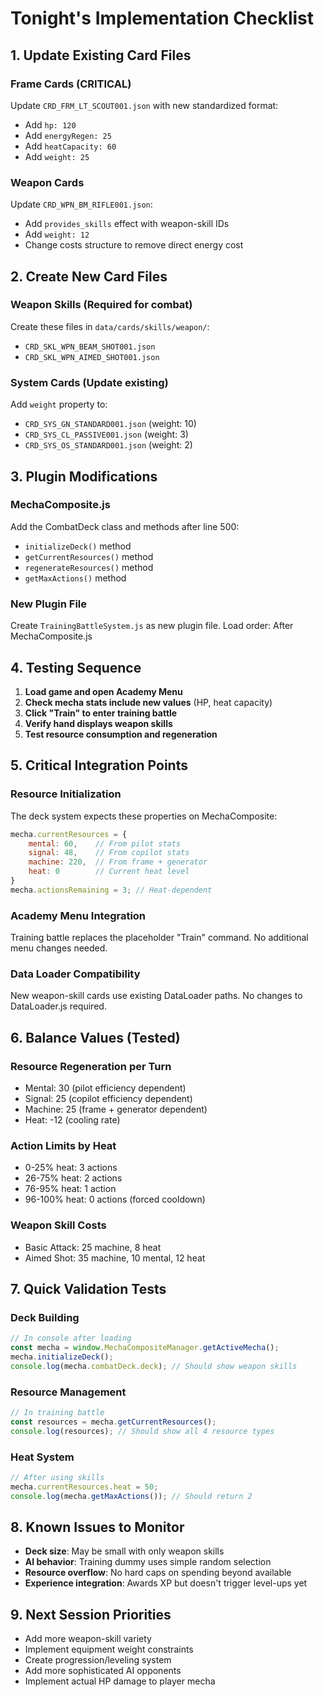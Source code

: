 # Tonight's Implementation Checklist

## 1. Update Existing Card Files

### Frame Cards (CRITICAL)
Update `CRD_FRM_LT_SCOUT001.json` with new standardized format:
- Add `hp: 120` 
- Add `energyRegen: 25`
- Add `heatCapacity: 60`
- Add `weight: 25`

### Weapon Cards  
Update `CRD_WPN_BM_RIFLE001.json`:
- Add `provides_skills` effect with weapon-skill IDs
- Add `weight: 12`
- Change costs structure to remove direct energy cost

## 2. Create New Card Files

### Weapon Skills (Required for combat)
Create these files in `data/cards/skills/weapon/`:
- `CRD_SKL_WPN_BEAM_SHOT001.json`
- `CRD_SKL_WPN_AIMED_SHOT001.json`

### System Cards (Update existing)
Add `weight` property to:
- `CRD_SYS_GN_STANDARD001.json` (weight: 10)
- `CRD_SYS_CL_PASSIVE001.json` (weight: 3)  
- `CRD_SYS_OS_STANDARD001.json` (weight: 2)

## 3. Plugin Modifications

### MechaComposite.js
Add the CombatDeck class and methods after line 500:
- `initializeDeck()` method
- `getCurrentResources()` method  
- `regenerateResources()` method
- `getMaxActions()` method

### New Plugin File
Create `TrainingBattleSystem.js` as new plugin file.
Load order: After MechaComposite.js

## 4. Testing Sequence

1. **Load game and open Academy Menu**
2. **Check mecha stats include new values** (HP, heat capacity)
3. **Click "Train" to enter training battle**
4. **Verify hand displays weapon skills**
5. **Test resource consumption and regeneration**

## 5. Critical Integration Points

### Resource Initialization
The deck system expects these properties on MechaComposite:
```javascript
mecha.currentResources = {
    mental: 60,    // From pilot stats
    signal: 48,    // From copilot stats  
    machine: 220,  // From frame + generator
    heat: 0        // Current heat level
}
mecha.actionsRemaining = 3; // Heat-dependent
```

### Academy Menu Integration
Training battle replaces the placeholder "Train" command.
No additional menu changes needed.

### Data Loader Compatibility
New weapon-skill cards use existing DataLoader paths.
No changes to DataLoader.js required.

## 6. Balance Values (Tested)

### Resource Regeneration per Turn
- Mental: 30 (pilot efficiency dependent)
- Signal: 25 (copilot efficiency dependent)  
- Machine: 25 (frame + generator dependent)
- Heat: -12 (cooling rate)

### Action Limits by Heat
- 0-25% heat: 3 actions
- 26-75% heat: 2 actions
- 76-95% heat: 1 action  
- 96-100% heat: 0 actions (forced cooldown)

### Weapon Skill Costs
- Basic Attack: 25 machine, 8 heat
- Aimed Shot: 35 machine, 10 mental, 12 heat

## 7. Quick Validation Tests

### Deck Building
```javascript
// In console after loading
const mecha = window.MechaCompositeManager.getActiveMecha();
mecha.initializeDeck();
console.log(mecha.combatDeck.deck); // Should show weapon skills
```

### Resource Management  
```javascript
// In training battle
const resources = mecha.getCurrentResources();
console.log(resources); // Should show all 4 resource types
```

### Heat System
```javascript
// After using skills
mecha.currentResources.heat = 50;  
console.log(mecha.getMaxActions()); // Should return 2
```

## 8. Known Issues to Monitor

- **Deck size**: May be small with only weapon skills
- **AI behavior**: Training dummy uses simple random selection
- **Resource overflow**: No hard caps on spending beyond available
- **Experience integration**: Awards XP but doesn't trigger level-ups yet

## 9. Next Session Priorities

- Add more weapon-skill variety
- Implement equipment weight constraints  
- Create progression/leveling system
- Add more sophisticated AI opponents
- Implement actual HP damage to player mecha